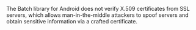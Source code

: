 The Batch library for Android does not verify X.509 certificates from SSL servers, which allows man-in-the-middle attackers to spoof servers and obtain sensitive information via a crafted certificate.